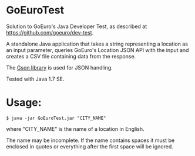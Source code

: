 # GoEuroTest

Solution to GoEuro's Java Developer Test, as described at https://github.com/goeuro/dev-test.

A standalone Java application that takes a string representing a location as an input parameter, queries GoEuro's Location JSON API with the input and creates a CSV file containing data from the response. 

The [Gson library](https://github.com/google/gson) is used for JSON handling.

Tested with Java 1.7 SE.

# Usage:

    $ java -jar GoEuroTest.jar "CITY_NAME"

where "CITY_NAME" is the name of a location in English. 

The name may be incomplete. If the name contains spaces it must be enclosed in quotes or everything after the first space will be ignored.
